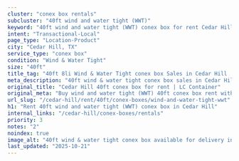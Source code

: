 ```yaml
---
cluster: "conex box rentals"
subcluster: "40ft wind and water tight (WWT)"
keyword: "40ft wind and water tight (WWT) conex box for rent Cedar Hill, TX"
intent: "Transactional-Local"
page_type: "Location-Product"
city: "Cedar Hill, TX"
service_type: "conex box"
condition: "Wind & Water Tight"
size: "40ft"
title_tag: "40ft 8li Wind & Water Tight conex box Sales in Cedar Hill | LC Container"
meta_description: "40ft wind & water tight conex box sales in Cedar Hill. Fast delivery, competitive pricing. Serving conex boxes area. Quote ID: 4EQ. Call (214) 524-4168 for your free quote today."
original_title: "Cedar Hill 40ft conex box for rent | LC Container"
original_meta: "Buy wind and water tight (WWT) 40ft conex box rent with local delivery in Cedar Hill, TX. LC Container — local Since 2003. Request a fast quote today."
url_slug: "/cedar-hill/rent/40ft/conex-boxes/wind-and-water-tight-wwt"
h1: "Rent 40ft wind and water tight (WWT) conex box in Cedar Hill"
internal_links: "/cedar-hill/conex-boxes/rentals"
priority: 3
notes: "2"
noindex: true
image_alt: "40ft wind & water tight conex box available for delivery in Cedar Hill"
last_updated: "2025-10-21"
---
```


<!-- TODO: Add unique city/inventory copy, images, and internal links here. -->
